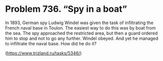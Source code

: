 # Problem 736. “Spy in a boat”

In 1893, German spy Ludwig Windel was given the task of infiltrating the French naval base in Toulon. The easiest way to do this was by boat from the sea. The spy approached the restricted area, but then a guard ordered him to stop and not to go any further. Windel obeyed. And yet he managed to infiltrate the naval base. How did he do it?

(https://www.trizland.ru/tasks/5346/)